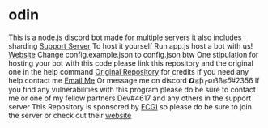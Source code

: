 # odin
This is a node.js discord bot made for multiple servers it also includes sharding 
[Support Server](https://dsc.gg/aflac)
To host it yourself
Run app.js host a bot with us! [Website](https://cbts.glitch.me)
Change config.example.json to config.json btw 
One stipulation for hosting your bot with this code please link this repository and the original one in the help command
[Original Repository](https://github.com/sabattle/CalypsoBot) for credits 
If you need any help contact me [Email Me](CursedBotsHelp@gmail.com)
Or message me on discord 𝘿ਡƥ┎ലßßਡ𝛿#2356
If you find any vulnerabilities with this program please do be sure to contact me or one of my fellow partners Dev#4617 and any others in the support server 
This Repository is sponsored by [FCGI](https://discord.gg/9rDdURHkWv) so please do be sure to join the server or check out their [website](fcg.glitch.me)
